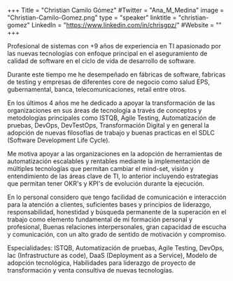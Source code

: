 +++
Title = "Christian Camilo Gómez"
#Twitter = "Ana_M_Medina"
image = "Christian-Camilo-Gomez.png"
type = "speaker"
linktitle = "christian-gomez"
LinkedIn = "https://www.linkedin.com/in/chrisgpz/"
#Website = ""
+++

Profesional de sistemas con +9 años de experiencia en TI apasionado por las nuevas tecnologías con enfoque principal en el aseguramiento de calidad de software en el ciclo de vida de desarrollo de software.

Durante este tiempo me he desempeñado en fábricas de software, fabricas de testing y empresas de diferentes core de negocio como salud EPS, gubernamental, banca, telecomunicaciones, retail entre otros.

En los últimos 4 años me he dedicado a apoyar la transformación de las organizaciones en sus áreas de tecnología a través de conceptos y metodologías principales como ISTQB, Agile Testing, Automatización de pruebas, DevOps, DevTestOps, Transformación Digital y en general la adopción de nuevas filosofías de trabajo y buenas practicas en el SDLC (Software Development Life Cycle).

Me motiva apoyar a las organizaciones en la adopción de herramientas de automatización escalables y rentables mediante la implementación de múltiples tecnologías que permitan cambiar el mind-set, visión y entendimiento de las áreas clave de TI, lo anterior incluyendo estrategias que permitan tener OKR's y KPI's de evolución durante la ejecución.

En lo personal considero que tengo facilidad de comunicación e interacción para la atención a clientes, suficientes bases y principios de liderazgo, responsabilidad, honestidad y búsqueda permanente de la superación en el trabajo como elemento fundamental de mi formación personal y profesional, Buenas relaciones interpersonales, gran capacidad de escucha y comunicación, con un alto grado de sentido de motivación y compromiso.

Especialidades: ISTQB, Automatización de pruebas, Agile Testing, DevOps, Iac (Infrastructure as code), DaaS (Deployment as a Service), Modelo de adopción tecnológica, Habilidades para liderazgo de proyecto de transformación y venta consultiva de nuevas tecnologías. 



